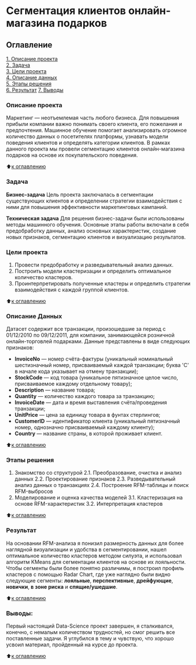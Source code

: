 # Сегментация клиентов онлайн-магазина подарков

## Оглавление  
[1. Описание проекта](https://github.com/KarpovGm/Project-6_E-Commerce-segmentation/README.md#Описание-проекта)  
[2. Задача](https://github.com/KarpovGm/Project-6_E-Commerce-segmentation/README.md#Задача)  
[3. Цели проекта](https://github.com/KarpovGm/Project-6_E-Commerce-segmentation/README.md#Цели-проекта)  
[4. Описание данных](https://github.com/KarpovGm/Project-6_E-Commerce-segmentation/README.md#Описание-данных)  
[5. Этапы решения](https://github.com/KarpovGm/Project-6_E-Commerce-segmentation/README.md#Этапы-решения)    
[6. Результат](https://github.com/KarpovGm/Project-6_E-Commerce-segmentation/README.md#Результат) 
[7. Выводы](https://github.com/KarpovGm/Project-6_E-Commerce-segmentation/README.md#Выводы) 

### Описание проекта    

Маркетинг — неотъемлемая часть любого бизнеса. Для повышения прибыли компании важно понимать своего клиента, его пожелания и предпочтения. Машинное обучение помогает анализировать огромное количество данных о посетителях платформы, узнавать модели поведения клиентов и определять категории клиентов. В рамках данного проекта мы провели сегментацию клиентов онлайн-магазина подарков на основе их покупательского поведения.

:arrow_up:[к оглавлению](_)


### Задача  

**Бизнес-задача**
Цель проекта заключалась в сегментации существующих клиентов и определении стратегии взаимодействия с ними для повышения эффективности маркетинговых кампаний.

**Техническая задача**
Для решения бизнес-задачи были использованы методы машинного обучения. Основные этапы работы включали в себя предобработку данных, анализ основных характеристик, создание новых признаков, сегментацию клиентов и визуализацию результатов.



### Цели проекта

1. Провести предобработку и разведывательный анализ данных.
2. Построить модели кластеризации и определить оптимальное количество кластеров.
3. Проинтерпретировать полученные кластеры и определить стратегии взаимодействия с каждой группой клиентов.
  
:arrow_up:[к оглавлению](https://github.com/KarpovGm/Project-6_E-Commerce-segmentation/README.md#Оглавление)


### Описание Данных  

Датасет содержит все транзакции, произошедшие за период с 01/12/2010 по 09/12/2011, для компании, занимающейся розничной онлайн-торговлей подарками. Данные представлены в виде следующих признаков:

* **InvoiceNo** — номер счёта-фактуры (уникальный номинальный шестизначный номер, присваиваемый каждой транзакции; буква 'C' в начале кода указывает на отмену транзакции);
* **StockCode** — код товара (уникальное пятизначное целое число, присваиваемое каждому отдельному товару);
* **Description** — название товара;
* **Quantity** — количество каждого товара за транзакцию;
* **InvoiceDate** — дата и время выставления счёта/проведения транзакции;
* **UnitPrice** — цена за единицу товара в фунтах стерлингов;
* **CustomerID** — идентификатор клиента (уникальный пятизначный номер, однозначно присваиваемый каждому клиенту);
* **Country** — название страны, в которой проживает клиент.

:arrow_up:[к оглавлению](https://github.com/KarpovGm/Project-6_E-Commerce-segmentation/README.md#Оглавление)


### Этапы решения  

1. Знакомство со структурой
2.1. Преобразование, очистка и анализ данных
2.2. Проектирование признаков
2.3. Разведывательный анализ данных о транзакциях
2.4. Построение RFM-таблицы и поиск RFM-выбросов
3. Моделирование и оценка качества моделей
3.1. Кластеризация на основе RFM-характеристик
3.2. Интерпретация кластеров

:arrow_up:[к оглавлению](https://github.com/KarpovGm/Project-6_E-Commerce-segmentation/README.md#Оглавление)

### Результат
На основании RFM-анализа я понизил размерность данных для более наглядной визуализации и удобства в сегментировании, нашел оптимальное количество кластеров методом силуэта, и использовал алгоритм KMeans для сегментации клиентов на основе их лояльности. Чтобы сегменты были более понятно различимы, я построил профиль кластеров с помощью Radar Chart, где уже наглядно были видно следующие сегменты: **лояльные**, **перспективные**, **дрейфующие**, **новички**, **в зоне риска** и **спящие/ушедшие**.

:arrow_up:[к оглавлению](https://github.com/KarpovGm/Project-6_E-Commerce-segmentation/README.md#Оглавление)


### Выводы:  

Первый настоящий Data-Science проект завершен, я сталкивался, конечно, с немалым количеством трудностей, но смог решить все поставленные задачи. Я углубился в тему и чувствую, что хорошо усвоил материал, пройденный на курсе до проекта.

:arrow_up:[к оглавлению](https://github.com/KarpovGm/Project-6_E-Commerce-segmentation/README.md#Оглавление)


